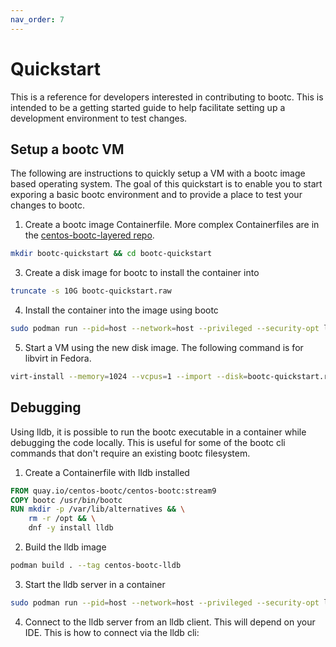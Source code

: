 ```yaml
---
nav_order: 7
---
```


# Quickstart

This is a reference for developers interested in contributing to bootc. This is intended to be a getting started guide to help facilitate setting up a development environment to test changes.

## Setup a bootc VM

The following are instructions to quickly setup a VM with a bootc image based operating system. The goal of this quickstart is to enable you to start exporing a basic bootc environment and to provide a place to test your changes to bootc.

1. Create a bootc image Containerfile. More complex Containerfiles are in the [centos-bootc-layered repo](https://github.com/CentOS/centos-bootc-layered/tree/main/examples).

```bash
mkdir bootc-quickstart && cd bootc-quickstart
```

3. Create a disk image for bootc to install the container into

```bash
truncate -s 10G bootc-quickstart.raw
```

4. Install the container into the image using bootc

```bash
sudo podman run --pid=host --network=host --privileged --security-opt label=type:unconfined_t -v /var/lib/containers:/var/lib/containers -v .:/bootc-quickstart centos-bootc bootc install to-disk --generic-image --via-loopback --skip-fetch-check ./bootc-quickstart/bootc-quickstart.raw
```

5. Start a VM using the new disk image. The following command is for libvirt in Fedora.

```bash
virt-install --memory=1024 --vcpus=1 --import --disk=bootc-quickstart.raw --name bootc-quickstart --os-variant=rhel9.4
```

## Debugging

Using lldb, it is possible to run the bootc executable in a container while debugging the code locally. This is useful for some of the bootc cli commands that don't require an existing bootc filesystem.

1. Create a Containerfile with lldb installed

```dockerfile
FROM quay.io/centos-bootc/centos-bootc:stream9
COPY bootc /usr/bin/bootc
RUN mkdir -p /var/lib/alternatives && \
    rm -r /opt && \
    dnf -y install lldb
```

2. Build the lldb image

```bash
podman build . --tag centos-bootc-lldb
```

3. Start the lldb server in a container

```bash
sudo podman run --pid=host --network=host --privileged --security-opt label=type:unconfined_t -v /var/lib/containers:/var/lib/containers -v .:/bootc-quickstart centos-bootc-lldb lldb-server platform --listen "*:1234" --server
```

4. Connect to the lldb server from an lldb client. This will depend on your IDE. This is how to connect via the lldb cli:

```bash

```
